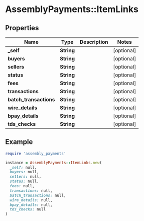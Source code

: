 # AssemblyPayments::ItemLinks

## Properties

| Name | Type | Description | Notes |
| ---- | ---- | ----------- | ----- |
| **_self** | **String** |  | [optional] |
| **buyers** | **String** |  | [optional] |
| **sellers** | **String** |  | [optional] |
| **status** | **String** |  | [optional] |
| **fees** | **String** |  | [optional] |
| **transactions** | **String** |  | [optional] |
| **batch_transactions** | **String** |  | [optional] |
| **wire_details** | **String** |  | [optional] |
| **bpay_details** | **String** |  | [optional] |
| **tds_checks** | **String** |  | [optional] |

## Example

```ruby
require 'assembly_payments'

instance = AssemblyPayments::ItemLinks.new(
  _self: null,
  buyers: null,
  sellers: null,
  status: null,
  fees: null,
  transactions: null,
  batch_transactions: null,
  wire_details: null,
  bpay_details: null,
  tds_checks: null
)
```

